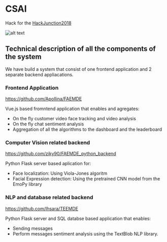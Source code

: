 # CSAI
Hack for the [HackJunction2018](https://hackjunction.com/) 

![alt text](https://github.com/ziky90/CSAI/blob/master/images/demo.png)

## Technical description of all the components of the system

We have build a system that consist of one frontend application and 2 separate backend appliacations.

### Frontend Application
https://github.com/Apollina/FAEMDE

Vue.js based fromntend application that enables and agregates:
- On the fly customer video face tracking and video analysis
- On the fly chat sentiment analysis
- Aggregation of all the algorithms to the dashboard and the leaderboard

### Computer Vision related backend
https://github.com/ziky90/FAEMDE_python_backend

Python Flask server based aplication for:
- Face localization: Using Viola-Jones algoritm
- Facial Expression detection: Using the pretrained CNN model from the EmoPy library

### NLP and database related backend
https://github.com/Ihsara/TEEMDE

Python Flask server and SQL databse based application that enables:
- Sending messages
- Perform messages sentiment analysis using the TextBlob NLP library.
